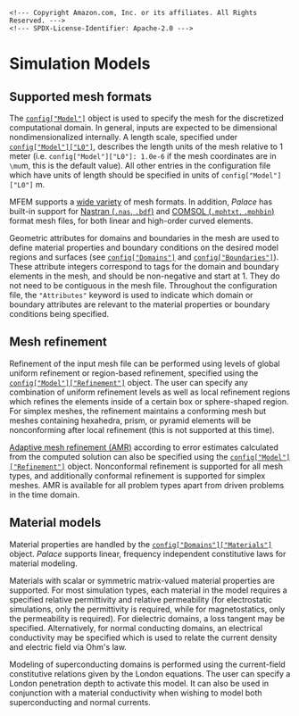 ```@raw html
<!--- Copyright Amazon.com, Inc. or its affiliates. All Rights Reserved. --->
<!--- SPDX-License-Identifier: Apache-2.0 --->
```

# Simulation Models

## Supported mesh formats

The [`config["Model"]`](../config/model.md#config%5B%22Model%22%5D) object is used to
specify the mesh for the discretized computational domain. In general, inputs are expected
to be dimensional nondimensionalized internally. A length scale, specified under
[`config["Model"]["L0"]`](../config/model.md#config%5B%22Model%22%5D), describes the length
units of the mesh relative to 1 meter (i.e. `config["Model"]["L0"]: 1.0e-6` if the mesh
coordinates are in ``\mu``m, this is the default value). All other entries in the
configuration file which have units of length should be specified in units of
`config["Model"]["L0"]` m.

MFEM supports a [wide variety](https://mfem.org/mesh-formats/) of mesh formats. In
addition, *Palace* has built-in support for
[Nastran (`.nas`, `.bdf`)](https://docs.plm.automation.siemens.com/tdoc/scnastran/2020_1/help/#uid:index_element)
and
[COMSOL (`.mphtxt`, `.mphbin`)](https://doc.comsol.com/6.0/doc/com.comsol.help.comsol/COMSOL_ProgrammingReferenceManual.pdf)
format mesh files, for both linear and high-order curved elements.

Geometric attributes for domains and boundaries in the mesh are used to define material
properties and boundary conditions on the desired model regions and surfaces (see
[`config["Domains"]`](../config/domains.md) and
[`config["Boundaries"]`](../config/boundaries.md)). These attribute integers correspond to
tags for the domain and boundary elements in the mesh, and should be non-negative and start
at 1. They do not need to be contiguous in the mesh file. Throughout the configuration
file, the `"Attributes"` keyword is used to indicate which domain or boundary attributes
are relevant to the material properties or boundary conditions being specified.

## Mesh refinement

Refinement of the input mesh file can be performed using levels of global uniform refinement
or region-based refinement, specified using the
[`config["Model"]["Refinement"]`](../config/model.md#model%5B%22Refinement%22%5D) object.
The user can specify any combination of uniform refinement levels as well as local
refinement regions which refines the elements inside of a certain box or sphere-shaped
region. For simplex meshes, the refinement maintains a conforming mesh but meshes
containing hexahedra, prism, or pyramid elements will be nonconforming after local
refinement (this is not supported at this time).

[Adaptive mesh refinement (AMR)](https://en.wikipedia.org/wiki/Adaptive_mesh_refinement)
according to error estimates calculated from the computed solution can also be specified
using the [`config["Model"]["Refinement"]`](../config/model.md#model%5B%22Refinement%22%5D)
object. Nonconformal refinement is supported for all mesh types, and additionally conformal
refinement is supported for simplex meshes. AMR is available for all problem types apart
from driven problems in the time domain.

## Material models

Material properties are handled by the
[`config["Domains"]["Materials"]`](../config/domains.md#domains%5B%22Materials%22%5D)
object. *Palace* supports linear, frequency independent constitutive laws for material
modeling.

Materials with scalar or symmetric matrix-valued material properties are supported. For most
simulation types, each material in the model requires a specified relative permittivity and
relative permeability (for electrostatic simulations, only the permittivity is required,
while for magnetostatics, only the permeability is required). For dielectric domains, a
loss tangent may be specified. Alternatively, for normal conducting domains, an electrical
conductivity may be specified which is used to relate the current density and electric
field via Ohm's law.

Modeling of superconducting domains is performed using the current-field constitutive
relations given by the London equations. The user can specify a London penetration depth to
activate this model. It can also be used in conjunction with a material conductivity when
wishing to model both superconducting and normal currents.
